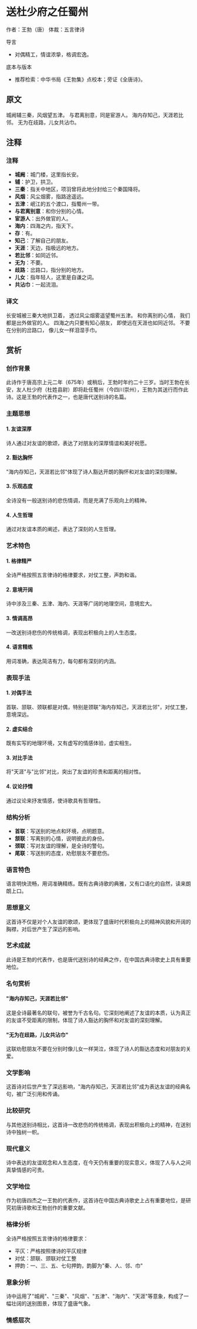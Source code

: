 <!--
 * @Author: ylmzfun ylmzfun@163.com
 * @Date: 2025-10-04 07:38:51
 * @LastEditors: ylmzfun ylmzfun@163.com
 * @LastEditTime: 2025-10-04 07:38:51
 * @FilePath: /Users/ylmzfun/Documents/study/note/poetry/诗词/唐诗/送杜少府之任蜀州.md
 * @Description: 古文辞章汇编 - 传承中华文化经典
-->
# 送杜少府之任蜀州

作者：王勃（唐）
体裁：五言律诗

导言
- 对偶精工，情谊浓挚，格调宏逸。

底本与版本
- 推荐检索：中华书局《王勃集》点校本；旁证《全唐诗》。

## 原文

城阙辅三秦，风烟望五津。
与君离别意，同是宦游人。
海内存知己，天涯若比邻。
无为在歧路，儿女共沾巾。

## 注释

### 注释
- **城阙**：城门楼，这里指长安。
- **辅**：护卫，拱卫。
- **三秦**：指关中地区，项羽曾将此地分封给三个秦国降将。
- **风烟**：风尘烟雾，指路途遥远。
- **五津**：岷江的五个渡口，指蜀州一带。
- **与君离别意**：和你分别的心情。
- **宦游人**：出外做官的人。
- **海内**：四海之内，指天下。
- **存**：有。
- **知己**：了解自己的朋友。
- **天涯**：天边，指极远的地方。
- **若比邻**：如同近邻。
- **无为**：不要。
- **歧路**：岔路口，指分别的地方。
- **儿女**：指年轻人，这里是自谦之词。
- **共沾巾**：一起流泪。

### 译文
长安城被三秦大地拱卫着，
透过风尘烟雾遥望蜀州五津。
和你离别的心情，
我们都是出外做官的人。
四海之内只要有知心朋友，
即使远在天涯也如同近邻。
不要在分别的岔路口，
像儿女一样泪湿手巾。

## 赏析

### 创作背景
此诗作于唐高宗上元二年（675年）或稍后，王勃时年约二十三岁。当时王勃在长安，友人杜少府（杜姓县尉）即将赴任蜀州（今四川崇州），王勃为其送行而作此诗。这是王勃的代表作之一，也是唐代送别诗的名篇。

### 主题思想

#### 1. 友谊深厚
诗人通过对友谊的歌颂，表达了对朋友的深厚情谊和美好祝愿。

#### 2. 豁达胸怀
"海内存知己，天涯若比邻"体现了诗人豁达开朗的胸怀和对友谊的深刻理解。

#### 3. 乐观态度
全诗没有一般送别诗的悲伤情调，而是充满了乐观向上的精神。

#### 4. 人生哲理
通过对友谊本质的阐述，表达了深刻的人生哲理。

### 艺术特色

#### 1. 格律精严
全诗严格按照五言律诗的格律要求，对仗工整，声韵和谐。

#### 2. 意境开阔
诗中涉及三秦、五津、海内、天涯等广阔的地理空间，意境宏大。

#### 3. 情调高昂
一改送别诗悲伤的传统格调，表现出积极向上的人生态度。

#### 4. 语言精练
用词准确，表达简洁有力，每句都有深刻的内涵。

### 表现手法

#### 1. 对偶手法
首联、颔联、颈联都是对偶，特别是颈联"海内存知己，天涯若比邻"，对仗工整，意境深远。

#### 2. 虚实结合
既有实写的地理环境，又有虚写的情感体验，虚实相生。

#### 3. 对比手法
将"天涯"与"比邻"对比，突出了友谊的珍贵和距离的相对性。

#### 4. 议论抒情
通过议论来抒发情感，使诗歌具有哲理性。

### 结构分析
- **首联**：写送别的地点和环境，点明题意。
- **颔联**：写离别的心情，说明彼此的身份。
- **颈联**：写对友谊的理解，是全诗的警句。
- **尾联**：写送别的态度，劝慰朋友不要悲伤。

### 语言特色
语言明快流畅，用词准确精练。既有古典诗歌的典雅，又有口语化的自然，读来朗朗上口。

### 思想意义
这首诗不仅是对个人友谊的歌颂，更体现了盛唐时代积极向上的精神风貌和开阔的胸襟，对后世产生了深远的影响。

### 艺术成就
此诗是王勃的代表作，也是唐代送别诗的经典之作，在中国古典诗歌史上具有重要地位。

### 名句赏析

#### "海内存知己，天涯若比邻"
这是全诗最著名的联句，被誉为千古名句。它深刻地阐述了友谊的本质，认为真正的友谊不受距离的限制，体现了诗人豁达的胸怀和对友谊的深刻理解。

#### "无为在歧路，儿女共沾巾"
这联劝慰朋友不要在分别时像儿女一样哭泣，体现了诗人的豁达态度和对朋友的关爱。

### 文学影响
这首诗对后世产生了深远影响，"海内存知己，天涯若比邻"成为表达友谊的经典名句，被广泛引用和传诵。

### 比较研究
与其他送别诗相比，这首诗一改悲伤的传统格调，表现出积极向上的精神，在送别诗中独树一帜。

### 现代意义
诗中表达的友谊观念和人生态度，在今天仍有重要的现实意义，体现了人与人之间真挚情感的可贵。

### 文学地位
作为初唐四杰之一王勃的代表作，这首诗在中国古典诗歌史上占有重要地位，是研究初唐诗歌和王勃创作的重要文献。

### 格律分析
全诗严格按照五言律诗的格律要求：
- 平仄：严格按照律诗的平仄规律
- 对仗：颔联、颈联对仗工整
- 押韵：一、三、五、七句押韵，韵脚为"秦、人、邻、巾"

### 意象分析
诗中运用了"城阙"、"三秦"、"风烟"、"五津"、"海内"、"天涯"等意象，构成了一幅壮阔的送别图景，体现了盛唐气象。

### 情感层次
